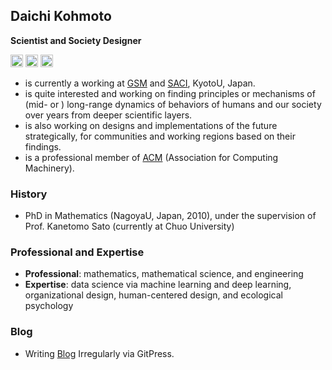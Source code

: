 ## Daichi Kohmoto

**Scientist and Society Designer**

<a href='https://www.linkedin.com/in/kohmotodaichi/'><img src="https://user-images.githubusercontent.com/83442679/116664547-99e44680-a9d3-11eb-9bff-ee19e4d61325.png" width="20"></a> <a href='https://twitter.com/dkohmoto'><img src="https://user-images.githubusercontent.com/83442679/116664994-2bec4f00-a9d4-11eb-93ee-104929336fb3.png" width="20"></a> <a href='https://www.facebook.com/kohmoto.daichi'><img src="https://user-images.githubusercontent.com/83442679/116664723-cef09900-a9d3-11eb-91e1-489f21124880.png" width="20"></a>

- is currently a working at [GSM](https://www.med.kyoto-u.ac.jp/en/) and [SACI](https://www.saci.kyoto-u.ac.jp/en/), KyotoU, Japan. 
- is quite interested and working on finding principles or mechanisms of (mid- or ) long-range dynamics of behaviors of humans and our society over years from deeper scientific layers. 
- is also working on designs and implementations of the future strategically, for communities and working regions based on their findings. 
- is a professional member of [ACM](https://www.acm.org) (Association for Computing Machinery).

### History

- PhD in Mathematics (NagoyaU, Japan, 2010), under the supervision of Prof. Kanetomo Sato (currently at Chuo University)

### Professional and Expertise

- **Professional**: mathematics, mathematical science, and engineering
- **Expertise**: data science via machine learning and deep learning, organizational design, human-centered design, and ecological psychology


### Blog

- Writing [Blog](https://gitpress.io/u/1528) Irregularly via GitPress.
